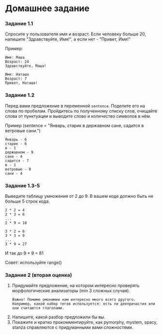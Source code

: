 # Домашнее задание

### Задание 1.1

Cпросите у пользователя имя и возраст. Если человеку больше 20, напишите "Здравствуйте, Имя!", а если нет - "Привет, Имя!"

Пример:
```
Имя: Маша
Возраст: 24
Здравствуйте, Маша!
```
```
Имя: Наташа
Возраст: 7
Привет, Наташа!
```
### Задание 1.2
Перед вами предложение в переменной `sentence`.
Поделите его на слова по пробелам. Пройдитесь по полученному списку слов, очищайте слова от пунктуации и выводите слово и количество символов в нём.

Пример (sentence = "Январь, старик в державном сане, садится в ветровые сани.")
```
Январь - 6
старик - 6
в - 1
державном - 9
сане - 4
садится - 7
в - 1
ветровые - 8
сани - 4
```

### Задание 1.3-5
Выведите таблицу умножения от 2 до 9. В вашем коде должно быть не больше 5 строк кода.
```
2 * 2 = 4
2 * 3 = 6
...
2 * 9 = 18

3 * 2 = 6
3 * 3 = 9
...
3 * 9 = 27
```
И так до 9 * 9 = 81

Совет: используйте range()


### Задание 2 (вторая оценка)

1) Придумайте предложение, на котором интересно проверять морфологические анализаторы (min 3 сложных случая).
   ```
   Важно! Помимо омонимии нам интересно много всего другого.
   Например, какой набор тегов используется: есть ли деепричастия или они считаются глаголами.
   ```
2) Напишите, какой разбор предложили бы вы.
3) Покажите и кратко прокомментируйте, как pymorphy, mystem, spacy, stanza справляются с придуманными вами сложностями.
